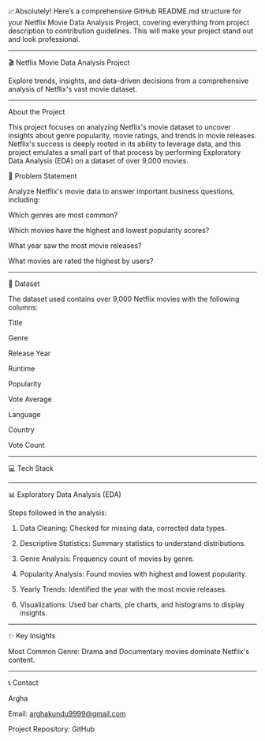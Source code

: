 
📈Absolutely! Here’s a comprehensive GitHub README.md structure for your Netflix Movie Data Analysis Project, covering everything from project description to contribution guidelines. This will make your project stand out and look professional.


---

🎬 Netflix Movie Data Analysis Project

Explore trends, insights, and data-driven decisions from a comprehensive analysis of Netflix's vast movie dataset.


---

 About the Project

This project focuses on analyzing Netflix's movie dataset to uncover insights about genre popularity, movie ratings, and trends in movie releases. Netflix's success is deeply rooted in its ability to leverage data, and this project emulates a small part of that process by performing Exploratory Data Analysis (EDA) on a dataset of over 9,000 movies.

🎯 Problem Statement

Analyze Netflix's movie data to answer important business questions, including:

Which genres are most common?

Which movies have the highest and lowest popularity scores?

What year saw the most movie releases?

What movies are rated the highest by users?



---

📂 Dataset

The dataset used contains over 9,000 Netflix movies with the following columns:

Title

Genre

Release Year

Runtime

Popularity

Vote Average

Language

Country

Vote Count



---

💻 Tech Stack


---

📊 Exploratory Data Analysis (EDA)

Steps followed in the analysis:

1. Data Cleaning: Checked for missing data, corrected data types.


2. Descriptive Statistics: Summary statistics to understand distributions.


3. Genre Analysis: Frequency count of movies by genre.


4. Popularity Analysis: Found movies with highest and lowest popularity.


5. Yearly Trends: Identified the year with the most movie releases.


6. Visualizations: Used bar charts, pie charts, and histograms to display insights.




---

✨ Key Insights

Most Common Genre: Drama and Documentary movies dominate Netflix's content.

---

📞 Contact

Argha    


Email: arghakundu9999@gmail.com 


Project Repository: GitHub

